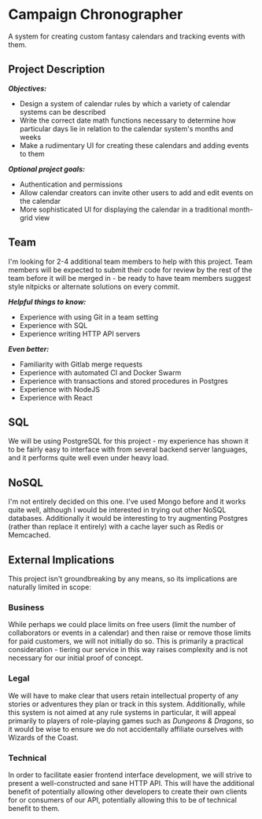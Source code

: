 # Campaign Chronographer

A system for creating custom fantasy calendars and tracking events with them.

## Project Description

***Objectives:***
 - Design a system of calendar rules by which a variety of calendar systems can be described
 - Write the correct date math functions necessary to determine how particular days lie in relation to the calendar system's months and weeks
 - Make a rudimentary UI for creating these calendars and adding events to them

***Optional project goals:***
 - Authentication and permissions
 - Allow calendar creators can invite other users to add and edit events on the calendar
 - More sophisticated UI for displaying the calendar in a traditional month-grid view

## Team

I'm looking for 2-4 additional team members to help with this project.  Team members will be expected to submit their code for review by the rest of the team before it will be merged in - be ready to have team members suggest style nitpicks or alternate solutions on every commit.

***Helpful things to know:***

 - Experience with using Git in a team setting
 - Experience with SQL
 - Experience writing HTTP API servers

***Even better:***

 - Familiarity with Gitlab merge requests
 - Experience with automated CI and Docker Swarm
 - Experience with transactions and stored procedures in Postgres
 - Experience with NodeJS
 - Experience with React

## SQL

We will be using PostgreSQL for this project - my experience has shown it to be fairly easy to interface with from several backend server languages, and it performs quite well even under heavy load.

## NoSQL

I'm not entirely decided on this one.  I've used Mongo before and it works quite well, although I would be interested in trying out other NoSQL databases.  Additionally it would be interesting to try augmenting Postgres (rather than replace it entirely) with a cache layer such as Redis or Memcached.

## External Implications

This project isn't groundbreaking by any means, so its implications are naturally limited in scope:

### Business

While perhaps we could place limits on free users (limit the number of collaborators or events in a calendar) and then raise or remove those limits for paid customers, we will not initially do so.  This is primarily a practical consideration - tiering our service in this way raises complexity and is not necessary for our initial proof of concept.

### Legal

We will have to make clear that users retain intellectual property of any stories or adventures they plan or track in this system.  Additionally, while this system is not aimed at any rule systems in particular, it will appeal primarily to players of role-playing games such as _Dungeons & Dragons_, so it would be wise to ensure we do not accidentally affiliate ourselves with Wizards of the Coast. 

### Technical

In order to facilitate easier frontend interface development, we will strive to present a well-constructed and sane HTTP API.  This will have the additional benefit of potentially allowing other developers to create their own clients for or consumers of our API, potentially allowing this to be of technical benefit to them.
